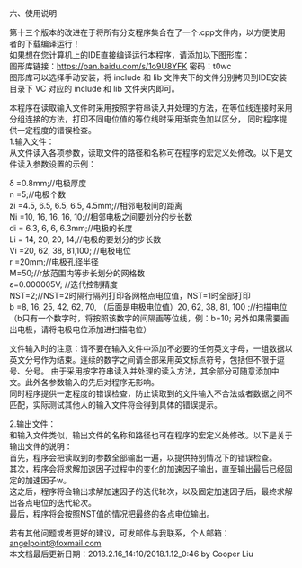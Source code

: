 六、使用说明

第十三个版本的改进在于将所有分支程序集合在了一个.cpp文件内，以方便使用者的下载编译运行！  
如果想在您计算机上的IDE直接编译运行本程序，请添加以下图形库：  
图形库链接：https://pan.baidu.com/s/1o9U8YFK 密码：t0wc  
图形库可以选择手动安装，将 include 和 lib 文件夹下的文件分别拷贝到IDE安装目录下 VC 对应的 include 和 lib 文件夹内即可。  

本程序在读取输入文件时采用按照字符串读入并处理的方法，在等位线连接时采用分组连接的方法，打印不同电位值的等位线时采用渐变色加以区分，
同时程序提供一定程度的错误检查。  
1.输入文件：  
从文件读入各项参数，读取文件的路径和名称可在程序的宏定义处修改。以下是文件读入参数设置的示例：  

δ =0.8mm;//电极厚度  
n =5;//电极个数  
zi =4.5,  6.5,  6.5,  6.5,  4.5mm;//相邻电极间的距离  
Ni =10, 16, 16, 16, 10;//相邻电极之间要划分的步长数  
di = 6.3,  6,  6,  6.3mm;//电极的长度  
Li  = 14, 20, 20, 14;//电极的要划分的步长数  
Vi =20, 62, 38,  81,100; //电极电位  
r =20mm;//电极孔径半径   
M=50;//r放范围内等步长划分的网格数  
ε=0.000005V; //迭代控制精度  
NST=2;//NST=2时隔行隔列打印各网格点电位值，NST=1时全部打印  
b =8, 16, 25, 42, 62, 70, （后面是电极电位值）20, 62, 38, 81, 100 ;//扫描电位（b只有一个数字时，将按照该数字的间隔画等位线，例：b=10;
另外如果需要画出电极，请将电极电位添加进扫描电位）  

文件输入时的注意：请不要在输入文件中添加不必要的任何英文字母，一组数据以英文分号作为结束。连续的数字之间请全部采用英文标点符号，包括但不限于逗号、分号。
由于采用按字符串读入并处理的读入方法，其余部分可随意添加中文。此外各参数输入的先后对程序无影响。  
同时程序提供一定程度的错误检查，防止读取到的文件输入不合法或者数据之间不匹配，实际测试其他人的输入文件将会得到具体的错误提示。  

2.输出文件：  
和输入文件类似，输出文件的名称和路径也可在程序的宏定义处修改。以下是关于输出文件的说明：  
首先，程序会把读取到的参数全部输出一遍，以提供特别情况下的错误检查。  
其次，程序会将求解加速因子过程中的变化的加速因子输出，直至输出最后已经固定的加速因子w。  
这之后，程序将会输出求解加速因子的迭代轮次，以及固定加速因子后，最终求解出各点电位的迭代轮次。  
最后，程序将会按照NST值的情况把最终的各点电位输出。  

若有其他问题或者更好的建议，可发邮件与我联系，个人邮箱：angelpoint@foxmail.com  
本文档最后更新日期：2018.2.16_14:10/2018.1.12_0:46 by Cooper Liu  

